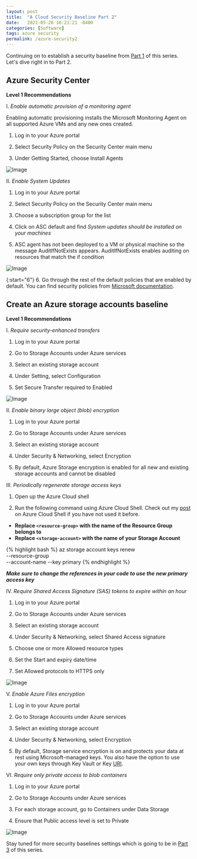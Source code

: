 ```yaml
---
layout: post
title:  "A Cloud Security Baseline Part 2"
date:   2021-05-26 16:21:21 -0400
categories: [Software]
tags: azure security
permalink: /azure-security2
---
```


Continuing on to establish a security baseline from [Part 1](/azure-security1) of this series. Let's dive right in to Part 2.

## **Azure Security Center**

**Level 1 Recommendations**

I. _Enable automatic provision of a monitoring agent_

Enabling automatic provisioning installs the Microsoft Monitoring Agent on all supported Azure VMs and any new ones created. 

1. Log in to your Azure portal

2. Select Security Policy on the Security Center main menu

3. Under Getting Started, choose Install Agents

![Image](/assets/images/az_sec_baselines/azsec11.png)

II. _Enable System Updates_

1. Log in to your Azure portal

2. Select Security Policy on the Security Center main menu 

3. Choose a subscription group for the list

4. Click on ASC default and find _System updates should be installed on your machines_

5. ASC agent has not been deployed to a VM or physical machine so the message AuditIfNotExists appears. AuditIfNotExists enables auditing on resources that match the if condition

![Image](/assets/images/az_sec_baselines/azsec12.png)

{:start="6"}
6. Go through the rest of the default policies that are enabled by default. You can find security policies from [Microsoft documentation](https://aka.ms/ascpolicies).

## **Create an Azure storage accounts baseline**

**Level 1 Recommendations**

I. _Require security-enhanced transfers_

1. Log in to your Azure portal

2. Go to Storage Accounts under Azure services

3. Select an existing storage account

4. Under Setting, select Configuration

5. Set Secure Transfer required to Enabled

![Image](/assets/images/az_sec_baselines/azsec13.png)

II. _Enable binary large object (blob) encryption_

1. Log in to your Azure portal

2. Go to Storage Accounts under Azure services

3. Select an existing storage account

4. Under Security & Networking, select Encryption

5. By default, Azure Storage encryption is enabled for all new and existing storage accounts and cannot be disabled

III. _Periodically regenerate storage access keys_

1. Open up the Azure Cloud shell 

2. Run the following command using Azure Cloud Shell. Check out my [post](/cloud_shell) on Azure Cloud Shell if you have not used it before. 

- **Replace `<resource-group>` with the name of the Resource Group belongs to**
- **Replace `<storage-account>` with the name of your Storage Account**


{% highlight bash %}
az storage account keys renew \
--resource-group <resource-group> \
--account-name <storage-account>
--key primary
{% endhighlight %}

**_Make sure to change the references in your code to use the new primary access key_**

IV. _Require Shared Access Signature (SAS) tokens to expire within an hour_

1. Log in to your Azure portal

2. Go to Storage Accounts under Azure services

3. Select an existing storage account

4. Under Security & Networking, select Shared Access signature

5. Choose one or more Allowed resource types

6. Set the Start and expiry date/time

7. Set Allowed protocols to HTTPS only

![Image](/assets/images/az_sec_baselines/azsec14.png)

V. _Enable Azure Files encryption_

1. Log in to your Azure portal

2. Go to Storage Accounts under Azure services

3. Select an existing storage account

4. Under Security & Networking, select Encryption

5. By default, Storage service encryption is on and protects your data at rest using Microsoft-managed keys. You also have the option to use your own keys through Key Vault or Key [URI](https://docs.microsoft.com/en-us/azure/storage/common/customer-managed-keys-configure-key-vault?tabs=portal#configure-encryption-with-customer-managed-keys). 

VI. _Require only private access to blob containers_

1. Log in to your Azure portal

2. Go to Storage Accounts under Azure services

3. For each storage account, go to Containers under Data Storage

4. Ensure that Public access level is set to Private

![Image](/assets/images/az_sec_baselines/azsec15.png)

Stay tuned for more security baselines settings which is going to be in [Part 3](/azure-security3) of this series.
